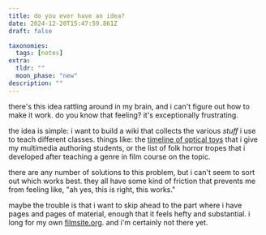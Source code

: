 ```yaml
---
title: do you ever have an idea?
date: 2024-12-20T15:47:59.861Z
draft: false

taxonomies:
  tags: [notes]
extra:
  tldr: ""
  moon_phase: "new"
description: ""
---
```

there's this idea rattling around in my brain, and i can't figure out how to make it work. do you know that feeling? it's exceptionally frustrating. 

the idea is simple: i want to build a wiki that collects the various *stuff* i use to teach different classes. things like: the [timeline of optical toys](https://nonmodernist.my.canva.site/optical-toys) that i give my multimedia authoring students, or the list of folk horror tropes that i developed after teaching a genre in film course on the topic. 

there are any number of solutions to this problem, but i can't seem to sort out which works best. they all have some kind of friction that prevents me from feeling like, "ah yes, this is right, this works." 

maybe the trouble is that i want to skip ahead to the part where i have pages and pages of material, enough that it feels hefty and substantial. i long for my own [filmsite.org](http://filmsite.org). and i'm certainly not there yet. 